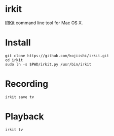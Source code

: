 irkit
=====
[IRKit] command line tool for Mac OS X.

[IRKit]: http://getirkit.com

# Install

```
git clone https://github.com/kojiishi/irkit.git
cd irkit
sudo ln -s $PWD/irkit.py /usr/bin/irkit
```

# Recording

```
irkit save tv
```

# Playback

```
irkit tv
```
